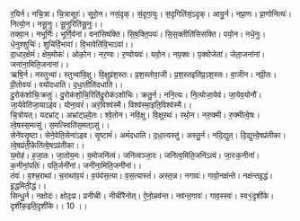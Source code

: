

  
र॒यिर्न। नचि॒त्रा। चि॒त्रासूरः॑। सूरो॒न। नसं॒दृक्। सं॒दृगा॒युः। स॒दृगिति॑सं॒ऽदृक्। आयु॒र्न। नप्रा॒णः। प्रा॒णोनित्यः॑। नित्यो॒न। नसू॒नुः। सू॒नुरिति॑सू॒नुः।।  
तक्वा॒न। नभूर्णिः॑। भूर्णि॒र्वना॑। वना॑सिषक्ति। सि॒ष॒क्ति॒पयः॑। सि॒स॒क्तीति॑सिसक्ति। पयो॒न। नधे॒नुः। धे॒नुश्शुचिः॑। शुचि॑र्वि॒भावा॑। वि॒भावेति॑वि॒भाऽवा॑।।  
दा॒धार॒क्षेमं॑। क्षेम॒मोकः॑। ओको॒न। नर॒ण्वः। र॒ण्वोयवः॑। यवो॒न। नप॒क्वः। प॒क्वोजेता॑। जेता॒जना॑नां। जना॑ना॒मिति॒जना॑नां।।  
ऋषि॒र्न। नस्तुभ्वा॑। स्तुभ्वा॑वि॒क्षु। वि॒क्षुप्र॑श॒स्तः। प्र॒श॒स्तोवा॒जी। प्र॒श॒स्तइति॑प्र॒ऽश॒स्तः। वा॒जीन। नप्री॒तः। प्री॒तोवयः॑। वयो॑दधाति। द॒धा॒तीति॑दधाति।।  
दु॒रोक॑शोचिः॒क्रतुः॑। दु॒रोक॑शो॒चि॒रिति॑दु॒रोक॑ऽशोचिः। क्रतु॒र्न। ननि॒त्यः। नि॒त्योजा॒येव॑। जा॒येव॒योनौ॑। जा॒येवेति॑जा॒याऽइ॑व। योना॒वरं॑। अरं॒विश्व॑स्मै। विश्व॑स्मा॒इति॒विश्व॑स्मै।।  
चि॒त्रोयत्। यदभ्रा॑ट्। अभ्रा॑ट्छ्वे॒तः। श्वे॒तोन। नवि॒क्षु। वि॒क्षुरथः॑। रथो॒न। नरु॒क्मी। रु॒क्मीत्वे॒षः। त्वे॒षस्स॒मत्सु॑। स॒मत्स्विति॑स॒मत्ऽसु॑।।  
सेने॑वसृ॒ष्टा। सेने॒वेति॒सेना॑ऽइव। सृ॒ष्टामं॑। अमं॑दधाति। द॒धा॒त्यस्तु॑। अस्तु॒र्न। नदि॒द्युत्। दि॒द्युत्त्वे॒षप्र॑तीका। त्वे॒षप्र॑ती॒केति॑त्वे॒षऽप्र॑तीका।।  
य॒मोह॑। ह॒जा॒तः। जा॒तोय॒मः। य॒मोजनि॑त्वं। जनि॑त्वञ्जा॒रः। जनि॑त्व॒मिति॒जनि॑ऽत्वं। जा॒रःक॒नीनां॑। क॒नीनां॒पतिः॑। पति॒र्जनी॑नां। जनी॑ना॒मिति॒जनी॑नां।।  
तंवः॑। व॒श्च॒राथा॑। च॒राथा॑व॒यं। व॒यंव॑स॒त्या। व॒स॒त्यास्तं॑। अस्त॒न्न। नगावः॑। गावो॒नक्ष॑न्ते। नक्ष॑न्तइ॒द्धं। इ॒द्धमिती॒द्धं।।  
सिन्धु॒र्न। नक्षोदः॑। क्षोदः॒प्र। प्रनीचीः॑। नीची॑रैनोत्। ऐ॒नो॒न्नव॑न्त। नव॑न्त॒गावः॑। गाव॒स्स्वः॑। स्व१॒॑दृशी॑के। दृशी॑क॒इति॒दृशी॑के।। 10 ।।  
